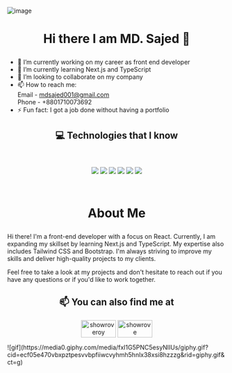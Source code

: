 ![image](https://user-images.githubusercontent.com/88303322/217549678-18a6492b-6b28-472b-837d-4302172dbbda.png)


# <p align="center">Hi there I am MD. Sajed 👋<p/>


- 🔭 I’m currently working on my career as front end developer
- 🌱 I’m currently learning Next.js and TypeScript
- 👯 I’m looking to collaborate on my company
- 📫 How to reach me: <br/>
  Email - mdsajed001@gmail.com <br/>
  Phone - +8801710073692
- ⚡ Fun fact: I got a job done without having a portfolio 
## <p align="center"> :computer: Technologies that I know<p/>
<br>
<p align="center">
<img src="https://github.com/mir-hussain/mir-hussain/blob/main/images/icons/HTML.png"/>
<img src="https://github.com/mir-hussain/mir-hussain/blob/main/images/icons/css.png"/>
<img src="https://github.com/mir-hussain/mir-hussain/blob/main/images/icons/JavaScript.png"/>
<img src="https://github.com/mir-hussain/mir-hussain/blob/main/images/icons/react.png"/>
<img src="https://github.com/mir-hussain/mir-hussain/blob/main/images/icons/tailwind.png"/>
<img src="https://github.com/mir-hussain/mir-hussain/blob/main/images/icons/Bootsrap.png"/>
</p><br/>

# <p align="center">About Me</p>

Hi there! I'm a front-end developer with a focus on React. Currently, I am expanding my skillset by learning Next.js and TypeScript. My expertise also includes Tailwind CSS and Bootstrap. I'm always striving to improve my skills and deliver high-quality projects to my clients. 

Feel free to take a look at my projects and don't hesitate to reach out if you have any questions or if you'd like to work together.

## <p align="center">:mailbox: You can also find me at</p>

<p align="center">
<a href="https://twitter.com/mdsajed001?s=20" target="blank"><img align="center" src="https://raw.githubusercontent.com/rahuldkjain/github-profile-readme-generator/master/src/images/icons/Social/twitter.svg" alt="showroveroy" height="40" width="80" /></a>
<a href="https://www.linkedin.com/in/nishikaru-sajed/" target="blank"><img align="center" src="https://raw.githubusercontent.com/rahuldkjain/github-profile-readme-generator/master/src/images/icons/Social/linked-in-alt.svg" alt="showrove" height="40" width="80" /></a>
</p>

<!-- <p align="center">
  <img src="[image-url.gif](https://media0.giphy.com/media/fxI1G5PNC5esyNlIUs/giphy.gif?cid=ecf05e470vbxpztpesvvbpfiiwcvyhmh5hnlx38xsi8hzzzg&rid=giphy.gif&ct=g)">
</p> -->
<span align="center">
![gif](https://media0.giphy.com/media/fxI1G5PNC5esyNlIUs/giphy.gif?cid=ecf05e470vbxpztpesvvbpfiiwcvyhmh5hnlx38xsi8hzzzg&rid=giphy.gif&ct=g)
</span>
